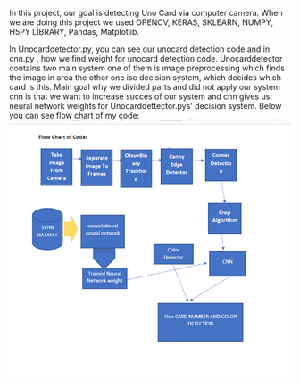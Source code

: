 In this project, our goal is detecting Uno Card via computer camera. When we are doing this project we used OPENCV, KERAS, SKLEARN, NUMPY, H5PY LİBRARY, Pandas, Matplotlib.

In Unocarddetector.py, you can see our unocard detection code and in cnn.py , how we find weight for unocard detection code. Unocarddetector contains two main
system one of them is ımage preprocessing which finds the image in area the other one ise decision system, which decides which card is this. Main goal why we divided parts and 
did not apply our system cnn is that we want to increase succes of our system and cnn gives us neural network weights for Unocarddettector.pys' decision system.
Below you can see flow chart of my code:
![alt text](https://github.com/btknzn/Uno-Card-Game-/blob/master/FLOWCART.PNG)
